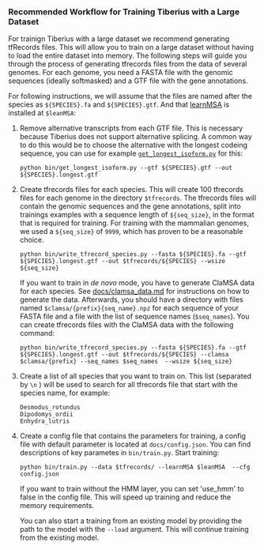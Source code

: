 ### Recommended Workflow for Training Tiberius with a Large Dataset

For trainign Tiberius with a large dataset we recommend generating tfRecords files. This will allow you to train on a large dataset without having to load the entire dataset into memory. The following steps will guide you through the process of generating tfrecords files from the data of several genomes. For each genome, you need a FASTA file with the genomic sequences (ideally softmasked) and a GTF file with the gene annotations.

For following instructions, we will assume that the files are named after the species as `${SPECIES}.fa` and `${SPECIES}.gtf`. And that [learnMSA](https://github.com/Gaius-Augustus/learnMSA) is installed at `$leanMSA`:

1. Remove alternative transcripts from each GTF file. This is necessary because Tiberius does not support alternative splicing. A common way to do this would be to choose the alternative with the longest codeing sequence, you can use for example [`get_longest_isoform.py`](https://github.com/Gaius-Augustus/TSEBRA/blob/main/bin/get_longest_isoform.py) for this:

    ```shell
    python bin/get_longest_isoform.py --gtf ${SPECIES}.gtf --out ${SPECIES}.longest.gtf
    ```

2. Create tfrecords files for each species. This will create 100 tfrecords files for each genome in the directory `$tfrecords`. The tfrecords files will contain the genomic sequences and the gene annotations, split into trainings examples with a sequence length of `${seq_size}`, in the format that is required for training. For training with the mammalian genomes, we used a `${seq_size}` of `9999`, which has proven to be a reasonable choice.

    ```shell
    python bin/write_tfrecord_species.py --fasta ${SPECIES}.fa --gtf ${SPECIES}.longest.gtf --out $tfrecords/${SPECIES} --wsize ${seq_size}
    ```

    If you want to train in *de novo* mode, you have to generate ClaMSA data for each species. See [docs/clamsa_data.md](docs/clamsa_data.md) for instructions on how to generate the data. Afterwards, you should have a directory with files named `$clamsa/{prefix}{seq_name}.npz` for each sequence of your FASTA file and a file with the list of sequence names (`$seq_names`). 
    You can create tfrecords files with the ClaMSA data with the following command:

    ```shell
    python bin/write_tfrecord_species.py --fasta ${SPECIES}.fa --gtf ${SPECIES}.longest.gtf --out $tfrecords/${SPECIES} --clamsa $clamsa/{prefix} --seq_names $seq_names  --wsize ${seq_size}
    
    ```


3. Create a list of all species that you want to train on. This list (separated by `\n` ) will be used to search for all tfrecords file that start with the species name, for example:    
    ```shell
    Desmodus_rotundus
    Dipodomys_ordii
    Enhydra_lutris
    ```

4. Create a config file that contains the parameters for training, a config file with default parameter is located at `docs/config.json`. You can find descriptions of key parametes in `bin/train.py`. Start training:
    
    ```shell
    python bin/train.py --data $tfrecords/ --learnMSA $leanMSA  --cfg config.json
    ```

    If you want to train without the HMM layer, you can set 'use_hmm' to false in the config file. This will speed up training and reduce the memory requirements. 

    You can also start a training from an existing model by providing the path to the model with the `--load` argument. This will continue training from the existing model.
